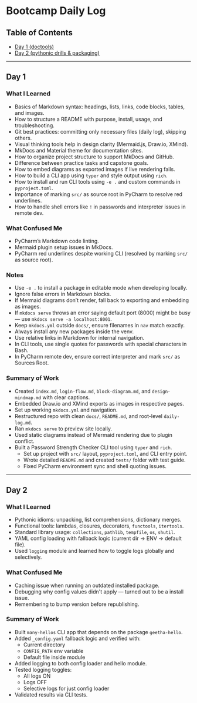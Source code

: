# Bootcamp Daily Log

## Table of Contents

* [Day 1 (doctools)](#day-1)
* [Day 2 (pythonic drills & packaging)](#day-2)

---

## Day 1

### What I Learned

* Basics of Markdown syntax: headings, lists, links, code blocks, tables, and images.
* How to structure a README with purpose, install, usage, and troubleshooting.
* Git best practices: committing only necessary files (daily log), skipping others.
* Visual thinking tools help in design clarity (Mermaid.js, Draw.io, XMind).
* MkDocs and Material theme for documentation sites.
* How to organize project structure to support MkDocs and GitHub.
* Difference between practice tasks and capstone goals.
* How to embed diagrams as exported images if live rendering fails.
* How to build a CLI app using `typer` and style output using `rich`.
* How to install and run CLI tools using `-e .` and custom commands in `pyproject.toml`.
* Importance of marking `src/` as source root in PyCharm to resolve red underlines.
* How to handle shell errors like `!` in passwords and interpreter issues in remote dev.

### What Confused Me

* PyCharm’s Markdown code linting.
* Mermaid plugin setup issues in MkDocs.
* PyCharm red underlines despite working CLI (resolved by marking `src/` as source root).

### Notes

* Use `-e .` to install a package in editable mode when developing locally.
* Ignore false errors in Markdown blocks.
* If Mermaid diagrams don’t render, fall back to exporting and embedding as images.
* If `mkdocs serve` throws an error saying default port (8000) might be busy — use `mkdocs serve -a localhost:8001`.
* Keep `mkdocs.yml` outside `docs/`, ensure filenames in `nav` match exactly.
* Always install any new packages inside the venv.
* Use relative links in Markdown for internal navigation.
* In CLI tools, use single quotes for passwords with special characters in Bash.
* In PyCharm remote dev, ensure correct interpreter and mark `src/` as Sources Root.

### Summary of Work

* Created `index.md`, `login-flow.md`, `block-diagram.md`, and `design-mindmap.md` with clear captions.
* Embedded Draw.io and XMind exports as images in respective pages.
* Set up working `mkdocs.yml` and navigation.
* Restructured repo with clean `docs/`, `README.md`, and root-level `daily-log.md`.
* Ran `mkdocs serve` to preview site locally.
* Used static diagrams instead of Mermaid rendering due to plugin conflict.
* Built a Password Strength Checker CLI tool using `typer` and `rich`.
  * Set up project with `src/` layout, `pyproject.toml`, and CLI entry point.
  * Wrote detailed `README.md` and created `tests/` folder with test guide.
  * Fixed PyCharm environment sync and shell quoting issues.

---

## Day 2

### What I Learned

* Pythonic idioms: unpacking, list comprehensions, dictionary merges.
* Functional tools: lambdas, closures, decorators, `functools`, `itertools`.
* Standard library usage: `collections`, `pathlib`, `tempfile`, `os`, `shutil`.
* YAML config loading with fallback logic (current dir → ENV → default file).
* Used `logging` module and learned how to toggle logs globally and selectively.

### What Confused Me

* Caching issue when running an outdated installed package.
* Debugging why config values didn't apply — turned out to be a install issue.
* Remembering to bump version before republishing.

### Summary of Work

* Built `many-hellos` CLI app that depends on the package `geetha-hello`.
* Added `_config.yaml` fallback logic and verified with:
  * Current directory
  * `CONFIG_PATH` env variable
  * Default file inside module
* Added logging to both config loader and hello module.
* Tested logging toggles:
  * All logs ON
  * Logs OFF
  * Selective logs for just config loader
* Validated results via CLI tests.
